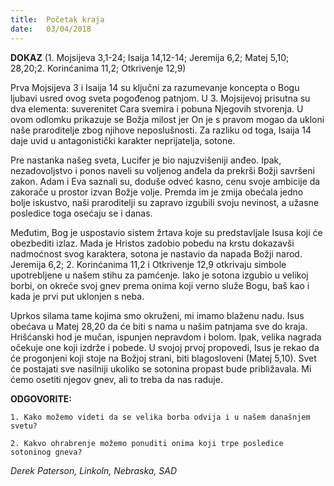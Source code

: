 ```yaml
---
title:  Početak kraja
date:   03/04/2018
---
```


**DOKAZ** (1. Mojsijeva 3,1-24; Isaija 14,12-14; Jeremija 6,2; Matej 5,10; 28,20;2. Korinćanima 11,2; Otkrivenje 12,9)

Prva Mojsijeva 3 i Isaija 14 su ključni za razumevanje koncepta o Bogu ljubavi usred ovog sveta pogođenog patnjom. U 3. Mojsijevoj prisutna su dva elementa: suverenitet Cara svemira i pobuna Njegovih stvorenja. U ovom odlomku prikazuje se Božja milost jer On je s pravom mogao da ukloni naše praroditelje zbog njihove neposlušnosti. Za razliku od toga, Isaija 14 daje uvid u antagonistički karakter neprijatelja, sotone.

Pre nastanka našeg sveta, Lucifer je bio najuzvišeniji anđeo. Ipak, nezadovoljstvo i ponos naveli su voljenog anđela da prekrši Božji savršeni zakon. Adam i Eva saznali su, doduše odveć kasno, cenu svoje ambicije da zakorače u prostor izvan Božje volje. Premda im je zmija obećala jedno bolje iskustvo, naši praroditelji su zapravo izgubili svoju nevinost, a užasne posledice toga osećaju se i danas.

Međutim, Bog je uspostavio sistem žrtava koje su predstavljale Isusa koji će obezbediti izlaz. Mada je Hristos zadobio pobedu na krstu dokazavši nadmoćnost svog karaktera, sotona je nastavio da napada Božji narod. Jeremija 6,2; 2. Korinćanima 11,2 i Otkrivenje 12,9 otkrivaju simbole upotrebljene u našem stihu za pamćenje. Iako je sotona izgubio u velikoj borbi, on okreće svoj gnev prema onima koji verno služe Bogu, baš kao i kada je prvi put uklonjen s neba.

Uprkos silama tame kojima smo okruženi, mi imamo blaženu nadu. Isus obećava u Matej 28,20 da će biti s nama u našim patnjama sve do kraja. Hrišćanski hod je mučan, ispunjen nepravdom i bolom. Ipak, velika nagrada očekuje one koji izdrže i pobede. U svojoj prvoj propovedi, Isus je rekao da će progonjeni koji stoje na Božjoj strani, biti blagosloveni (Matej 5,10). Svet će postajati sve nasilniji ukoliko se sotonina propast bude približavala. Mi ćemo osetiti njegov gnev, ali to treba da nas raduje.

**ODGOVORITE:**

`1.	Kako možemo videti da se velika borba odvija i u našem današnjem svetu?`

`2.	Kakvo ohrabrenje možemo ponuditi onima koji trpe posledice sotoninog gneva? `

 *Derek Paterson, Linkoln, Nebraska, SAD*
